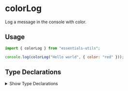 # colorLog

Log a message in the console with color.

## Usage

```js
import { colorLog } from "essentials-utils";

console.log(colorLog("Hello world", { color: "red" }));
```

## Type Declarations

<details>
  <summary class="italic cursor-pointer">Show Type Declarations</summary>

```ts
type IColors =
  | "black"
  | "red"
  | "green"
  | "yellow"
  | "blue"
  | "magenta"
  | "cyan"
  | "white";

export interface ColorLogOptions {
  color: IColors;
  bgColor?: IColors;
  bold?: boolean;
  underline?: boolean;
}

export declare function colorLog(str: string, options: ColorLogOptions): string;
```
</details>